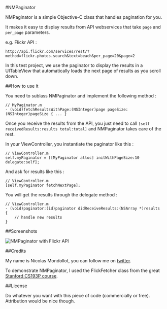 #NMPaginator

NMPaginator is a simple Objective-C class that handles pagination for you. 

It makes it easy to display results from API webservices that take `page` and `per_page` parameters.

e.g. Flickr API :

	http://api.flickr.com/services/rest/?method=flickr.photos.search&text=beach&per_page=20&page=2

In this test project, we use the paginator to display the results in a UITableView that automatically loads the next page of results as you scroll down.

##How to use it

You need to sublass NMPaginator and implement the following method : 

	// MyPaginator.m
	- (void)fetchResultsWithPage:(NSInteger)page pageSize:(NSInteger)pageSize { ... }

Once you receive the results from the API, you just need to call `[self receivedResults:results total:total]` and NMPaginator takes care of the rest.

In your ViewController, you instantiate the paginator like this :

	// ViewController.m
	self.myPaginator = [[MyPaginator alloc] initWithPageSize:10 delegate:self];

And ask for results like this :

    // ViewController.m
    [self.myPaginator fetchNextPage];
    
You will get the results through the delegate method :

	// ViewController.m
	- (void)paginator:(id)paginator didReceiveResults:(NSArray *)results 
	{
		// handle new results
	}

##Screenshots

![NMPaginator with Flickr API](http://cl.ly/1p1R3Z0C1j2L3R411R1D) 

##Credits

My name is Nicolas Mondollot, you can follow me on [twitter](http://www.twitter.com/nmondollot).

To demonstrate NMPaginator, I used the FlickFetcher class from the great
[Stanford CS193P course](http://www.stanford.edu/class/cs193p/cgi-bin/drupal/downloads-2010-fall).

##License

Do whatever you want with this piece of code (commercially or free). Attribution would be nice though.

